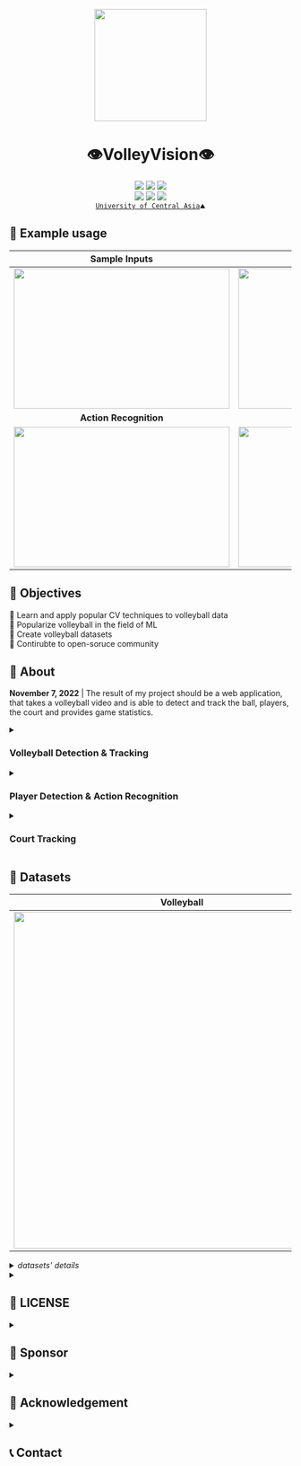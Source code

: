 <p align="center">
  <img src="https://github.com/shukkkur/VolleyVision/blob/280fed79d290c1cf6d53c869fa60355eeb04d148/assets/vv_logo.png" width=200>
</p>

<h1 align="center">
  👁️VolleyVision👁️
</h1>


<p align='center'>
  <a href="https://github.com/shukkkur/VolleyVision/forks?include=active%2Carchived%2Cinactive%2Cnetwork&page=1&period=2y&sort_by=stargazer_counts"><img src="https://img.shields.io/github/forks/shukkkur/VolleyVision.svg"></a>
  <a href="https://github.com/shukkkur/VolleyVision/stargazers"><img src="https://img.shields.io/github/stars/shukkkur/VolleyVision.svg"></a>
  <a href="https://github.com/shukkkur/VolleyVision/watchers"><img src="https://img.shields.io/github/watchers/shukkkur/VolleyVision.svg"></a>
 
  <br>
  <a href=""><img src="https://img.shields.io/github/last-commit/shukkkur/VolleyVision.svg"></a>
  <a href="https://creativecommons.org/licenses/by-nc-nd/4.0/"><img src="https://img.shields.io/badge/License-CC%20BY--NC--ND%204.0-lightgrey.svg"></a>
  <img src="https://hits.sh/github.com/shukkkur/VolleyVision.svg"/>
  
  <br>
  <a href="https://ucentralasia.org/home"><code>University of Central Asia</a>⛰️</code>
  
</p>


<h2>🧪 Example usage</h2>

Sample Inputs | From [assets/](https://github.com/shukkkur/VolleyVision/tree/main/Stage%20I%20-%20Volleyball/assets)
:-------------------------:|:-------------------------:
<a href="https://github.com/shukkkur/VolleyVision/tree/main/Stage%20I%20-%20Volleyball/weights/weights"><img src="https://github.com/shukkkur/VolleyVision/blob/88474342fa4330ce268668986d9f5061d7ee8f6a/assets/y7Detect_volleyball15.gif" width="385" height="250"></a> | <a href="https://github.com/shukkkur/VolleyVision/tree/main/Stage%20I%20-%20Volleyball/weights/weights"><img src="https://github.com/shukkkur/VolleyVision/blob/eb639742363fb5564d6de4c3b1bf3da808162aa9/assets/rf_backview.gif" width="385" height="250"></a>
<strong>Action Recognition</strong> | <strong>Players Detection</strong>
<a href="https://github.com/shukkkur/VolleyVision/tree/main/Stage%20II%20-%20Players%20%26%20Actions/weights/actions/yV8_medium/weights"><img src="https://github.com/shukkkur/VolleyVision/blob/1c6c180c445a8be413defac520899e411c07f043/assets/actions.gif" width="385" height="250"></a> | <a href="https://github.com/shukkkur/VolleyVision/tree/main/Stage%20II%20-%20Players%20%26%20Actions/weights/players/yV8_medium/weights"><img src="https://github.com/shukkkur/VolleyVision/blob/aae563828d54dd16f68c75518e3e3a18c14f2092/assets/players_screen.jpg" width="385" height="250"></a>


<h2>🎯 Objectives</h2>

<p>🏐 Learn and apply popular CV techniques to volleyball data
  <br>
  🏐 Popularize volleyball in the field of ML
  <br>
  🏐 Create volleyball datasets
  <br>
  🏐 Contirubte to open-soruce community
  <br>

</p>


<h2>📝 About</h2>

<p><strong>November 7, 2022</strong> | The result of my project should be a web application, that takes a  volleyball video  and is able to detect and track the ball, players, the court and provides game statistics.</p>


<details><summary><h3>Volleyball Detection & Tracking</h3></summary>

<a href="https://universe.roboflow.com/shukur-sabzaliev-bh7pq/volleyball-tracking/model/"><img src="https://app.roboflow.com/images/try-model-badge.svg"></img></a>
<a href="https://universe.roboflow.com/shukur-sabzaliev-bh7pq/volleyball-tracking"><img src="https://app.roboflow.com/images/download-dataset-badge.svg"></img></a>
<a href="https://github.com/shukkkur/VolleyVision/tree/main/Stage%20I%20-%20Volleyball/weights/weights"><img src="https://img.shields.io/badge/Download-YOLOV7--TINY%20Weights-red" alt="yV8 Weights"></a>
<a href="https://wandb.ai/volleyvision/YOLOR/runs/2u30vyzp/overview?workspace=user-shukkkur"><img src="https://raw.githubusercontent.com/wandb/assets/main/wandb-github-badge-gradient.svg" alt="WandB Badge"></a>

<!--   <strong>February 10, 2023 </strong> -->
<!--    <i>Closing the first stage moderetly satisfied</i>.  -->
<!--   <br> -->

<p>Two trained models: <a href="https://blog.roboflow.com/new-and-improved-roboflow-train/">RoboFlow</a> (<a href="https://docs.roboflow.com/train">AutoML training</a>) and <a href="https://github.com/WongKinYiu/yolov7">yoloV7-tiny</a> (local training). Both were trained on my newly created dataset comprised of <strong>25k images</strong>.  As for the tracker, <a href="https://github.com/foolwood/DaSiamRPN">DaSiamRPN</a> (<a href="https://docs.opencv.org/4.x/de/d93/classcv_1_1TrackerDaSiamRPN.html">cv2</a>) was used.

|              |   **mAP(50)**   | **precision** |  **recall**  |
|:------------:|:-----------:|:-------------:|:------------:|
| yoloV7-tiny  |    74.1%    |     86.4%     |    65.8%     |
|  RoboFlow    |    92.3%    |     94.7%     |    86.1%     |

  <strong>RoboFlow</strong> model is more accurate and works better on official matches, rather than yolov7 model. However, it requires longer time for inference. <strong>YoloV7-tiny</strong> is capable of real-time inference, even though it is less accurate than RoboFlow model, it is still a good and fast choice for larger volleyballs.</p>

<h3>🏃‍♂️ How to Run</h3>
<ul>
  <li>
  <p><strong>Check out the <a href="https://github.com/shukkkur/VolleyVision/tree/main/Stage%20I%20-%20Volleyball#readme">Stage I - Volleyball/README.md</a></strong></p>
  </li>
</ul>
</details>

<details><summary><h3>Player Detection & Action Recognition</h3></summary>
    <h4>Action Recognition</h4>
    <a href="https://universe.roboflow.com/shukur-sabzaliev-42xvj/volleyball-actions"><img src="https://app.roboflow.com/images/download-dataset-badge.svg"></img></a>
    <a href="https://universe.roboflow.com/shukur-sabzaliev-42xvj/volleyball-actions/model/3"><img src="https://app.roboflow.com/images/try-model-badge.svg"></img></a>
    <a href="https://github.com/shukkkur/VolleyVision/tree/main/Stage%20II%20-%20Players%20%26%20Actions/actions/yV8_medium/"><img src="https://img.shields.io/badge/Download-YOLOV8M%20Weights-red" alt="yV8 Weights"></a>
    <a href="https://wandb.ai/volleyvision/YOLOv8/runs/28bs84bi/overview?workspace=user-shukkkur"><img src="https://raw.githubusercontent.com/wandb/assets/main/wandb-github-badge-gradient.svg" alt="WandB Badge"></a>
  <p>
    In this stage, I focused on recognizing volleyball actions from the images. A comprehensive volleyball actions dataset was created, comprising <strong>14k images</strong>. I used <a href="https://github.com/ultralytics/ultralytics/tree/0cb87f7dd340a2611148fbf2a0af59b544bd7b1b#models">YOLOv8m</a> to train the action recognition model on this dataset.
  </p>  

|            | **mAP50(B)**   | **precision**   | **recall**      |
|:----------:|:----------:|:----------------:|:----------------:|
| yolov8m    | 92.31%     | 92.38%         | 89.4%         |
| RoboFlow   |  83.7%     | 78.5%      | 82.3%         |

<p>The results were highly promising, as shown by the performance metrics.</p>

<h4>Players Detection</h4>
    <a href="https://universe.roboflow.com/shukur-sabzaliev-42xvj/players-dataset"><img src="https://app.roboflow.com/images/download-dataset-badge.svg"></img></a>
    <a href="https://universe.roboflow.com/shukur-sabzaliev-42xvj/players-dataset/model/"><img src="https://app.roboflow.com/images/try-model-badge.svg"></img></a>
    <a href="https://github.com/shukkkur/VolleyVision/tree/main/Stage%20II%20-%20Players%20%26%20Actions/actions/yV8_medium"><img src="https://img.shields.io/badge/Download-YOLOV8M%20Weights-red" alt="yV8 Weights"></a>
    <p>
    In addition, I have also trained a YOLOv8m model on a dataset of volleyball players, achieving a high level of accuracy in detecting players in each frame:
    </p>  
    
|            | **mAP50(B)**   | **precision**   | **recall**      |
|:----------:|:----------:|:----------------:|:----------------:|
| yolov8m    | 97.2%    | 94.2%        | 94%         |
| RoboFlow   |  97.2%     | 96.7%      | 91.7%         |

<p>However, it's worth noting that the yolov8 model, being able to perform in real-time, may occasionally misidentify coaches as players, whereas the RoboFlow model will have a higher rate of <strong>false negatives</strong>, resulting in missed player detections.</p>

<h3>🏃‍♂️ How to Run</h3>
<ul>
  <li>
  <p><strong>Check out the <a href="https://github.com/shukkkur/VolleyVision/tree/main/Stage%20II%20-%20Players%20%26%20Actions#readme">Stage II - Players & Actions/README.md</a></strong></p>
  </li>
</ul>
</details>


<details><summary><h3>Court Tracking</h3></summary>
<p>
  Someday ... 
</p>
</details>

<h2>💾 Datasets</h2>

| Volleyball | Actions | Players | Spatiotemporal Activity |
|------|---------|---------|-------|
| <a href="https://universe.roboflow.com/shukur-sabzaliev-bh7pq/volleyball-tracking"><img src="https://github.com/shukkkur/VolleyVision/blob/6ac8230e48de95a8edb3a1c4793657ddb06f1409/README_files/volley-collage.jpg" width="600"></a> | <a href="https://universe.roboflow.com/shukur-sabzaliev-42xvj/volleyball-actions"><img src="https://github.com/shukkkur/VolleyVision/blob/f59e9feba6946d6ce7706b8c6b27081461d0401e/assets/actions_collage.png" width="600"></a> | <a href="https://universe.roboflow.com/shukur-sabzaliev-42xvj/players-dataset"><img src="https://github.com/shukkkur/VolleyVision/blob/f59e9feba6946d6ce7706b8c6b27081461d0401e/assets/players_collage.png" width="600"></a> | <img src="https://github.com/shukkkur/VolleyVision/blob/10da824026eafd787f85c0a4d9e88d6259c31a72/assets/3d_activity.png" width="465"> |

<details><summary><i>datasets' details</i></h2></summary>
<ul>
  <li>
    <a href="https://universe.roboflow.com/shukur-sabzaliev-bh7pq/volleyball-tracking">Volleyball</a> (1 class: volleyball)
    <ul>
      <li>Source Images - <a href="https://universe.roboflow.com/volleyvision/volleyball-tracking/dataset/9">25k_version</a></li>
      <li>Resized (640x640) - <a href="https://universe.roboflow.com/volleyvision/volleyball-tracking/dataset/13">25_version_640</a></li>
      <li>Resized (800x800) - <a href="https://universe.roboflow.com/shukur-sabzaliev-bh7pq/volleyball-tracking/dataset/18">800_by_800_version</a></li>
    </ul>
  </li>
  
  <li>
    <a href="https://universe.roboflow.com/shukur-sabzaliev-42xvj/volleyball-actions">Actions</a> (5 classes: block, defense, serve, set, spike)
    <ul>
      <li>Source Images - <a href="https://universe.roboflow.com/shukur-sabzaliev-42xvj/volleyball-actions/dataset/5">original</a></li>
      <li>Resized (640x640) - <a href="https://universe.roboflow.com/shukur-sabzaliev-42xvj/volleyball-actions/dataset/3">resized_640</a></li>
      <li>Resized (1024x1024) - <a href="https://universe.roboflow.com/shukur-sabzaliev-42xvj/volleyball-actions/dataset/4">stretched_dataset</a></li>
    </ul>
  </li>
  
  <li>
    <a href="https://universe.roboflow.com/shukur-sabzaliev-42xvj/players-dataset">Players (1 class: player)</a>
    <ul>
      <li>Source Images - <a href="https://universe.roboflow.com/shukur-sabzaliev-42xvj/volleyball-actions/dataset/5">original</a></li>
      <li>Resized (640x640) - <a href="https://universe.roboflow.com/shukur-sabzaliev-42xvj/volleyball-actions/dataset/3">resized_640</a></li>
      <li>Resized (1024x1024) - <a href="https://universe.roboflow.com/shukur-sabzaliev-42xvj/volleyball-actions/dataset/4">stretched_dataset</a></li>
    </ul>
  </li>
  
  <li>
    <a href="https://www.tugraz.at/index.php?id=17751">Spatiotemporal Volleyball Activtiy Dataset</a> (7 classes: defense-move, attack, block, reception, service, setting, stand).
    <ul>
      <li>Source Images - <a href="https://universe.roboflow.com/shukur-sabzaliev-zc3en/volleyball-activity-dataset/dataset/3">original</a></li>
      <li>Resized (640x640) - <a href="https://universe.roboflow.com/shukur-sabzaliev-zc3en/volleyball-activity-dataset/dataset/4">resized_640</a></li>
    </ul>
    <p>This dataset belongs to Institute of Computer Graphics and Vision, I downloaded the annotations and the videos from the website, did all the preprocessing and uploaded it to RoboFlow, to make it more accessible and convinient for others to download. The only limiation is that RoboFlow splitted it randomly into train/test/split. Therefore, after downloading the images and annotations, they should  combined and then a sequential split should be performed. </p>
  </li>

  <li>
    Court
    <ul>
      <li>In Progress...</li>
    </ul>
  </li>
  
</ul>
</details>
  
<details><summary><h2>📝 LICENSE</h2></summary>
<p>This project is licensed under the <strong>Creative Commons Attribution-NonCommercial-NoDerivatives (CC BY-NC-ND)</strong> license.</p>
<p>This license allows you to:</p>
<ul>
    <li><strong>Share</strong> — copy and redistribute the material in any medium or format</li>
    <li><strong>Adapt</strong> — remix, transform, and build upon the material</li>
</ul>
<p>Under the following terms:</p>
<ul>
    <li><strong>Attribution</strong> — You must give appropriate credit, provide a link to the license, and indicate if changes were made. You may do so in any reasonable manner, but not in any way that suggests the licensor endorses you or your use.</li>
    <li><strong>Non-Commercial</strong> — You may not use the material for commercial purposes.</li>
    <li><strong>No Derivatives</strong> — If you remix, transform, or build upon the material, you may not distribute the modified material.</li>
</ul>
<p>See the full license text for more details.</p>
<p>
<a href="https://creativecommons.org/licenses/by-nc-nd/4.0/legalcode">Read the full license text</a>
</p>
</details>

<details><summary><h2>💖 Sponsor</h2></summary>
<p>If you find my work useful or interesting, please consider supporting me on <strong><a href="https://ko-fi.com/shukkkur">Ko-fi</a></strong>.</p>
</details>

<details><summary><h2>🙌 Acknowledgement</h2></summary>
  <ul>
    <li>
    This project wouldn't possible without amazing & free RoboFlow <a href="https://roboflow.com/annotate">annotation tools</a> , open-source <a href="https://universe.roboflow.com/">datasets</a>, quick & easy <a href="https://roboflow.com/deploy">deployement</a> and high-level <a href="https://blog.roboflow.com/">blog posts</a></li>
  <li>Supervisor</li>
  <li>Course Instructor</li>
  <li>University of Central Asia</li>
  </ul>
</details>

<details><summary><h2>📞 Contact</h2></summary>

<p>
<i><strong>For any additional quesitons feel free to take part in <a href="https://github.com/shukkkur/VolleyVision/discussions">discussions</a>, open an <a href="https://github.com/shukkkur/VolleyVision/issues/new">issue</a> or <a href="https://github.com/shukkkur#feel-free-to-connectcontact">contact</a> me</strong></i>
</p>
</details>

<!--
<table>
<tr>
<td> Status </td> <td> Response </td>
</tr>
<tr>
<td> 200 </td>
<td>

```python
from roboflow import Roboflow
rf = Roboflow(api_key="sparlyxRfGqxvrUwHldB")
project = rf.workspace().project("radardata")
model = project.version(1).model

# infer on a local image
print(model.predict("your_image.jpg", confidence=40, overlap=30).json())

# visualize your prediction
# model.predict("your_image.jpg", confidence=40, overlap=30).save("prediction.jpg")

# infer on an image hosted elsewhere
# print(model.predict("URL_OF_YOUR_IMAGE", hosted=True, confidence=40, overlap=30).json())
```
V Extra blank line below!

</td>
</tr>
<tr>
<td> 400 </td>
<td>

**Markdown** _here_. (Blank lines needed before and after!)

</td>
</tr>
</table>
-->

<!-- <img src="https://github.com/shukkkur/VolleyVision/blob/2e4ce97819f591573de99fcfe04ba0f0259dff9a/assets/rf_men_rally.gif" width="350" height="250"> | <img src="https://github.com/shukkkur/VolleyVision/blob/2e4ce97819f591573de99fcfe04ba0f0259dff9a/assets/rf_women_rally.gif" width="350" height="250"> -->

<!--   https://blog.roboflow.com/new-and-improved-roboflow-train/ -->

<!-- I was trying to train the standard <a href="https://github.com/WongKinYiu/yolov7#performance">yolov7</a>, however, with GPU memory being 4GB, I could only afford training with <code>batch_size=8 img-size=480</code>, which didn't yield best results. -->
